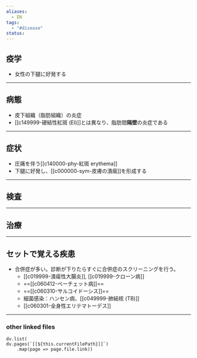 ```yaml
---
aliases:
  - EN
tags:
  - "#disease"
status:
---
```

## 疫学
- 女性の下腿に好発する
---
## 病態
- 皮下組織（脂肪組織）の炎症
- [[c149999-硬結性紅斑 (EI)]]とは異なり、脂肪間**隔壁**の炎症である
---
## 症状
- 圧痛を伴う[[c140000-phy-紅斑 erythema]]
- 下腿に好発し、[[c000000-sym-皮膚の潰瘍]]を形成する
---
## 検査
---
## 治療
---
## セットで覚える疾患
- 合併症が多い。診断が下りたらすぐに合併症のスクリーニングを行う。
	- [[c019999-潰瘍性大腸炎]], [[c019999-クローン病]]
	- ==[[c060412-ベーチェット病]]==
	- ==[[c060310-サルコイドーシス]]==
	- 細菌感染：ハンセン病、[[c049999-肺結核 (TB)]]
	- [[c060301-全身性エリテマトーデス]]
---
### other linked files
```dataviewjs
dv.list(
dv.pages(`[[${this.currentFilePath}]]`)
	.map(page => page.file.link))
```
